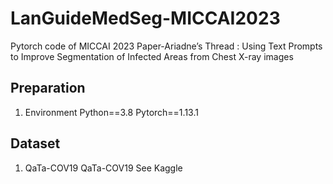# LanGuideMedSeg-MICCAI2023
Pytorch code of MICCAI 2023 Paper-Ariadne’s Thread : Using Text Prompts to Improve Segmentation of Infected Areas from Chest X-ray images

## Preparation
1. Environment
Python==3.8
Pytorch==1.13.1

## Dataset
1. QaTa-COV19
QaTa-COV19 See Kaggle